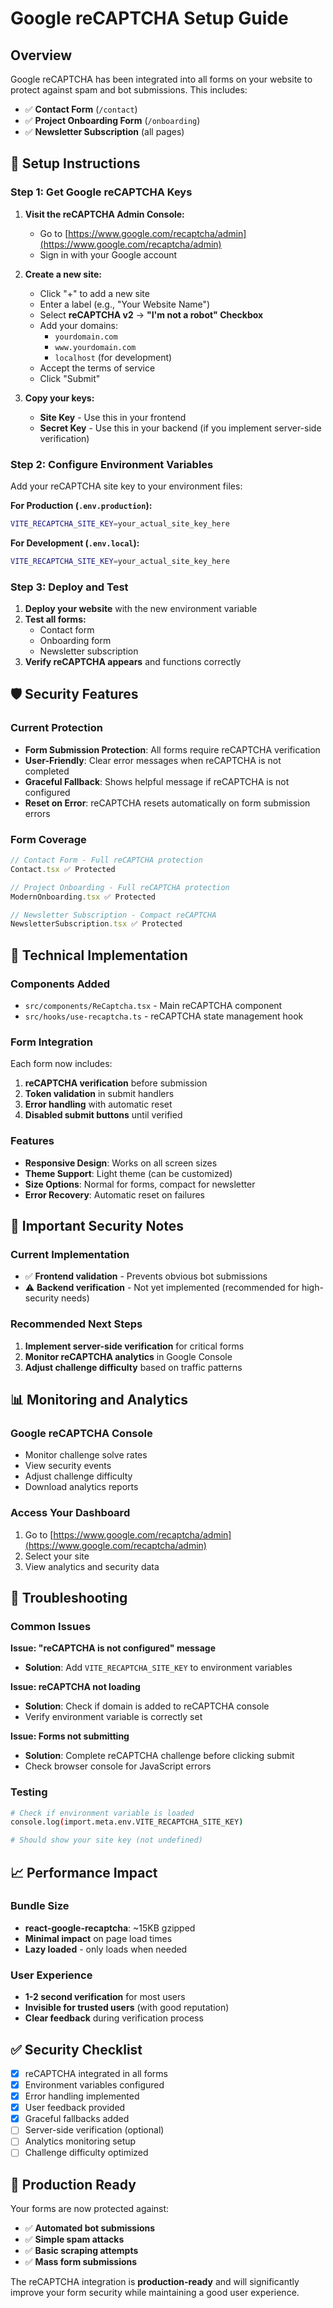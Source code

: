 # Google reCAPTCHA Setup Guide

## Overview
Google reCAPTCHA has been integrated into all forms on your website to protect against spam and bot submissions. This includes:

- ✅ **Contact Form** (`/contact`)
- ✅ **Project Onboarding Form** (`/onboarding`)
- ✅ **Newsletter Subscription** (all pages)

## 🔧 Setup Instructions

### Step 1: Get Google reCAPTCHA Keys

1. **Visit the reCAPTCHA Admin Console:**
   - Go to [https://www.google.com/recaptcha/admin](https://www.google.com/recaptcha/admin)
   - Sign in with your Google account

2. **Create a new site:**
   - Click "+" to add a new site
   - Enter a label (e.g., "Your Website Name")
   - Select **reCAPTCHA v2** → **"I'm not a robot" Checkbox**
   - Add your domains:
     - `yourdomain.com`
     - `www.yourdomain.com`
     - `localhost` (for development)
   - Accept the terms of service
   - Click "Submit"

3. **Copy your keys:**
   - **Site Key** - Use this in your frontend
   - **Secret Key** - Use this in your backend (if you implement server-side verification)

### Step 2: Configure Environment Variables

Add your reCAPTCHA site key to your environment files:

**For Production (`.env.production`):**
```bash
VITE_RECAPTCHA_SITE_KEY=your_actual_site_key_here
```

**For Development (`.env.local`):**
```bash
VITE_RECAPTCHA_SITE_KEY=your_actual_site_key_here
```

### Step 3: Deploy and Test

1. **Deploy your website** with the new environment variable
2. **Test all forms:**
   - Contact form
   - Onboarding form  
   - Newsletter subscription
3. **Verify reCAPTCHA appears** and functions correctly

## 🛡️ Security Features

### Current Protection
- **Form Submission Protection**: All forms require reCAPTCHA verification
- **User-Friendly**: Clear error messages when reCAPTCHA is not completed
- **Graceful Fallback**: Shows helpful message if reCAPTCHA is not configured
- **Reset on Error**: reCAPTCHA resets automatically on form submission errors

### Form Coverage
```typescript
// Contact Form - Full reCAPTCHA protection
Contact.tsx ✅ Protected

// Project Onboarding - Full reCAPTCHA protection  
ModernOnboarding.tsx ✅ Protected

// Newsletter Subscription - Compact reCAPTCHA
NewsletterSubscription.tsx ✅ Protected
```

## 🔧 Technical Implementation

### Components Added
- `src/components/ReCaptcha.tsx` - Main reCAPTCHA component
- `src/hooks/use-recaptcha.ts` - reCAPTCHA state management hook

### Form Integration
Each form now includes:
1. **reCAPTCHA verification** before submission
2. **Token validation** in submit handlers
3. **Error handling** with automatic reset
4. **Disabled submit buttons** until verified

### Features
- **Responsive Design**: Works on all screen sizes
- **Theme Support**: Light theme (can be customized)
- **Size Options**: Normal for forms, compact for newsletter
- **Error Recovery**: Automatic reset on failures

## 🚨 Important Security Notes

### Current Implementation
- ✅ **Frontend validation** - Prevents obvious bot submissions
- ⚠️ **Backend verification** - Not yet implemented (recommended for high-security needs)

### Recommended Next Steps
1. **Implement server-side verification** for critical forms
2. **Monitor reCAPTCHA analytics** in Google Console
3. **Adjust challenge difficulty** based on traffic patterns

## 📊 Monitoring and Analytics

### Google reCAPTCHA Console
- Monitor challenge solve rates
- View security events
- Adjust challenge difficulty
- Download analytics reports

### Access Your Dashboard
1. Go to [https://www.google.com/recaptcha/admin](https://www.google.com/recaptcha/admin)
2. Select your site
3. View analytics and security data

## 🔧 Troubleshooting

### Common Issues

**Issue: "reCAPTCHA is not configured" message**
- **Solution**: Add `VITE_RECAPTCHA_SITE_KEY` to environment variables

**Issue: reCAPTCHA not loading**
- **Solution**: Check if domain is added to reCAPTCHA console
- Verify environment variable is correctly set

**Issue: Forms not submitting**
- **Solution**: Complete reCAPTCHA challenge before clicking submit
- Check browser console for JavaScript errors

### Testing
```bash
# Check if environment variable is loaded
console.log(import.meta.env.VITE_RECAPTCHA_SITE_KEY)

# Should show your site key (not undefined)
```

## 📈 Performance Impact

### Bundle Size
- **react-google-recaptcha**: ~15KB gzipped
- **Minimal impact** on page load times
- **Lazy loaded** - only loads when needed

### User Experience
- **1-2 second verification** for most users
- **Invisible for trusted users** (with good reputation)
- **Clear feedback** during verification process

## ✅ Security Checklist

- [x] reCAPTCHA integrated in all forms
- [x] Environment variables configured
- [x] Error handling implemented
- [x] User feedback provided
- [x] Graceful fallbacks added
- [ ] Server-side verification (optional)
- [ ] Analytics monitoring setup
- [ ] Challenge difficulty optimized

## 🚀 Production Ready

Your forms are now protected against:
- ✅ **Automated bot submissions**
- ✅ **Simple spam attacks**
- ✅ **Basic scraping attempts**
- ✅ **Mass form submissions**

The reCAPTCHA integration is **production-ready** and will significantly improve your form security while maintaining a good user experience.
